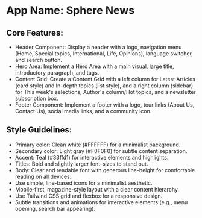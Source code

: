 # **App Name**: Sphere News

## Core Features:

- Header Component: Display a header with a logo, navigation menu (Home, Special topics, International, Life, Opinions), language switcher, and search button.
- Hero Area: Implement a Hero Area with a main visual, large title, introductory paragraph, and tags.
- Content Grid: Create a Content Grid with a left column for Latest Articles (card style) and In-depth topics (list style), and a right column (sidebar) for This week's selections, Author's column/Hot topics, and a newsletter subscription box.
- Footer Component: Implement a footer with a logo, tour links (About Us, Contact Us), social media links, and a community icon.

## Style Guidelines:

- Primary color: Clean white (#FFFFFF) for a minimalist background.
- Secondary color: Light gray (#F0F0F0) for subtle content separation.
- Accent: Teal (#33ffd1) for interactive elements and highlights.
- Titles: Bold and slightly larger font-sizes to stand out.
- Body: Clear and readable font with generous line-height for comfortable reading on all devices.
- Use simple, line-based icons for a minimalist aesthetic.
- Mobile-first, magazine-style layout with a clear content hierarchy.
- Use Tailwind CSS grid and flexbox for a responsive design.
- Subtle transitions and animations for interactive elements (e.g., menu opening, search bar appearing).